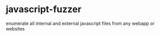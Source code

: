 # javascript-fuzzer
enumerate all internal and external javascript files from any webapp or websites 

